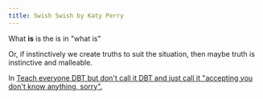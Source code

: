 ```yaml
---
title: Swish Swish by Katy Perry
---
```


What **is** is the is in "what is"

Or, if instinctively we create truths to suit the situation, then maybe truth is instinctive and malleable.

In [Teach everyone DBT but don't call it DBT and just call it "accepting you don't know anything, sorry".](Teach%20everyone%20DBT%20but%20don't%20call%20it%20DBT%20and%20just%20call%20it%20"accepting%20you%20don't%20know%20anything,%20sorry"..md) 


